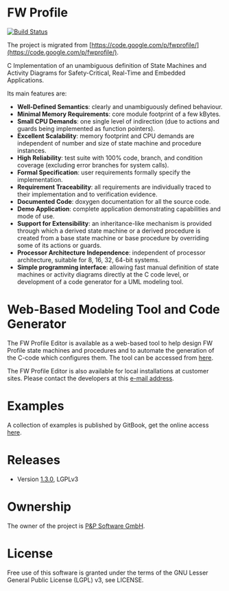 # FW Profile
[![Build Status](https://travis-ci.org/pnp-software/fwprofile.svg?branch=master)](https://travis-ci.org/pnp-software/fwprofile)

The project is migrated from [https://code.google.com/p/fwprofile/](https://code.google.com/p/fwprofile/).

C Implementation of an unambiguous definition of State Machines and Activity Diagrams for Safety-Critical, Real-Time and Embedded Applications.

Its main features are:

* **Well-Defined Semantics**: clearly and unambiguously defined behaviour.
* **Minimal Memory Requirements**: core module footprint of a few kBytes.
* **Small CPU Demands**: one single level of indirection (due to actions and guards being implemented as function pointers).
* **Excellent Scalability**: memory footprint and CPU demands are independent of number and size of state machine and procedure instances.
* **High Reliability**: test suite with 100% code, branch, and condition coverage (excluding error branches for system calls).
* **Formal Specification**: user requirements formally specify the implementation.
* **Requirement Traceability**: all requirements are individually traced to their implementation and to verification evidence.
* **Documented Code**: doxygen documentation for all the source code.
* **Demo Application**: complete application demonstrating capabilities and mode of use.
* **Support for Extensibility**: an inheritance-like mechanism is provided through which a derived state machine or a derived procedure is created from a base state machine or base procedure by overriding some of its actions or guards.
* **Processor Architecture Independence**: independent of processor architecture, suitable for 8, 16, 32, 64-bit systems.
* **Simple programming interface**: allowing fast manual definition of state machines or activity diagrams directly at the C code level, or development of a code generator for a UML modeling tool.

# Web-Based Modeling Tool and Code Generator
The FW Profile Editor is available as a web-based tool to help design FW Profile state machines and procedures and to automate the generation of the C-code which configures them. The tool can be accessed from [here](http://pnp-software.com/fwprofile/editor/).

The FW Profile Editor is also available for local installations at customer sites. Please contact the developers at this [e-mail address](mailto:pnp-software@pnp-software.com).

# Examples
A collection of examples is published by GitBook, get the online access [here](https://www.gitbook.com/book/cechticky/fw-profile-examples/details).

# Releases
* Version [1.3.0](http://www.pnp-software.com/fwprofile/releases/FWProfile_C1_Impl_1.3.0_LGPLv3.zip), LGPLv3

# Ownership
The owner of the project is [P&P Software GmbH](http://pnp-software.com/).

# License
Free use of this software is granted under the terms of the GNU Lesser General Public License (LGPL) v3, see LICENSE.
